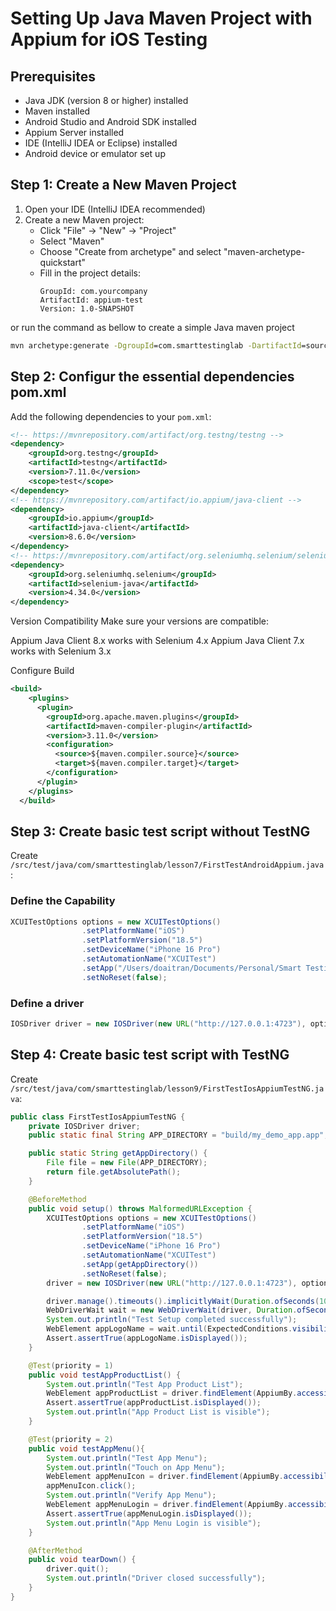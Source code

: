 # Setting Up Java Maven Project with Appium for iOS Testing

## Prerequisites
- Java JDK (version 8 or higher) installed
- Maven installed
- Android Studio and Android SDK installed
- Appium Server installed
- IDE (IntelliJ IDEA or Eclipse) installed
- Android device or emulator set up

## Step 1: Create a New Maven Project
1. Open your IDE (IntelliJ IDEA recommended)
2. Create a new Maven project:
   - Click "File" → "New" → "Project"
   - Select "Maven"
   - Choose "Create from archetype" and select "maven-archetype-quickstart"
   - Fill in the project details:
     ```
     GroupId: com.yourcompany
     ArtifactId: appium-test
     Version: 1.0-SNAPSHOT
     ```
or run the command as bellow to create a simple Java maven project
```cmd
mvn archetype:generate -DgroupId=com.smarttestinglab -DartifactId=source-java-appium-free-source -DarchetypeArtifactId=maven-archetype-quickstart -DinteractiveMode=false
```
## Step 2: Configur the essential dependencies pom.xml
Add the following dependencies to your `pom.xml`:

```xml
<!-- https://mvnrepository.com/artifact/org.testng/testng -->
<dependency>
    <groupId>org.testng</groupId>
    <artifactId>testng</artifactId>
    <version>7.11.0</version>
    <scope>test</scope>
</dependency>
<!-- https://mvnrepository.com/artifact/io.appium/java-client -->
<dependency>
    <groupId>io.appium</groupId>
    <artifactId>java-client</artifactId>
    <version>8.6.0</version>
</dependency>
<!-- https://mvnrepository.com/artifact/org.seleniumhq.selenium/selenium-java -->
<dependency>
    <groupId>org.seleniumhq.selenium</groupId>
    <artifactId>selenium-java</artifactId>
    <version>4.34.0</version>
</dependency>
```

Version Compatibility
Make sure your versions are compatible:

Appium Java Client 8.x works with Selenium 4.x
Appium Java Client 7.x works with Selenium 3.x

Configure Build
```xml
<build>
    <plugins>
      <plugin>
        <groupId>org.apache.maven.plugins</groupId>
        <artifactId>maven-compiler-plugin</artifactId>
        <version>3.11.0</version>
        <configuration>
          <source>${maven.compiler.source}</source>
          <target>${maven.compiler.target}</target>
        </configuration>
      </plugin>
    </plugins>
  </build>
```

## Step 3: Create basic test script without TestNG
Create `/src/test/java/com/smarttestinglab/lesson7/FirstTestAndroidAppium.java`:

### Define the Capability
```java
XCUITestOptions options = new XCUITestOptions()
                .setPlatformName("iOS")
                .setPlatformVersion("18.5")
                .setDeviceName("iPhone 16 Pro")
                .setAutomationName("XCUITest")
                .setApp("/Users/doaitran/Documents/Personal/Smart Testing Lab/source-java-appium-free-source/build/my_demo_app.app")
                .setNoReset(false);
```

### Define a driver

```java
IOSDriver driver = new IOSDriver(new URL("http://127.0.0.1:4723"), options);

```

## Step 4: Create basic test script with TestNG
Create `/src/test/java/com/smarttestinglab/lesson9/FirstTestIosAppiumTestNG.java`:

```java
public class FirstTestIosAppiumTestNG {
    private IOSDriver driver;
    public static final String APP_DIRECTORY = "build/my_demo_app.app";

    public static String getAppDirectory() {
        File file = new File(APP_DIRECTORY);
        return file.getAbsolutePath();
    }

    @BeforeMethod
    public void setup() throws MalformedURLException {
        XCUITestOptions options = new XCUITestOptions()
                .setPlatformName("iOS")
                .setPlatformVersion("18.5")
                .setDeviceName("iPhone 16 Pro")
                .setAutomationName("XCUITest")
                .setApp(getAppDirectory())
                .setNoReset(false);
        driver = new IOSDriver(new URL("http://127.0.0.1:4723"), options);

        driver.manage().timeouts().implicitlyWait(Duration.ofSeconds(10));
        WebDriverWait wait = new WebDriverWait(driver, Duration.ofSeconds(10));
        System.out.println("Test Setup completed successfully");
        WebElement appLogoName = wait.until(ExpectedConditions.visibilityOfElementLocated(AppiumBy.accessibilityId("AppTitle Icons")));
        Assert.assertTrue(appLogoName.isDisplayed());
    }

    @Test(priority = 1)
    public void testAppProductList() {
        System.out.println("Test App Product List");
        WebElement appProductList = driver.findElement(AppiumBy.accessibilityId("title"));
        Assert.assertTrue(appProductList.isDisplayed());
        System.out.println("App Product List is visible");
    }

    @Test(priority = 2)
    public void testAppMenu(){
        System.out.println("Test App Menu");
        System.out.println("Touch on App Menu");
        WebElement appMenuIcon = driver.findElement(AppiumBy.accessibilityId("More-tab-item"));
        appMenuIcon.click();
        System.out.println("Verify App Menu");
        WebElement appMenuLogin = driver.findElement(AppiumBy.accessibilityId("LogOut-menu-item"));
        Assert.assertTrue(appMenuLogin.isDisplayed());
        System.out.println("App Menu Login is visible");
    }

    @AfterMethod
    public void tearDown() {
        driver.quit();
        System.out.println("Driver closed successfully");
    }
}
```
